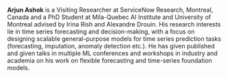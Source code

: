 **Arjun Ashok** is a Visiting Researcher at ServiceNow Research, Montreal, Canada and a PhD Student at Mila-Quebec AI Institute and University of Montreal advised by Irina Rish and Alexandre Drouin. 
His research interests lie in time series forecasting and decision-making, with a focus on designing scalable general-purpose models for time series prediction tasks (forecasting, imputation, anomaly detection etc.). He has given published and given talks in multiple ML conferences and workshops in industry and academia on his work on flexible forecasting and time-series foundation models.